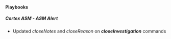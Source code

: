 
#### Playbooks

##### Cortex ASM - ASM Alert
- Updated *closeNotes* and *closeReason* on ***closeInvestigation*** commands